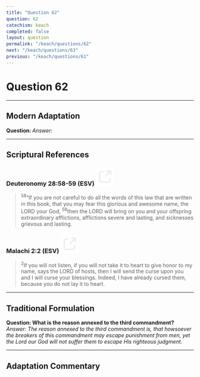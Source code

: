 ```yaml
---
title: "Question 62"
question: 62
catechism: keach
completed: false
layout: question
permalink: "/keach/questions/62"
next: "/keach/questions/63"
previous: "/keach/questions/61"
---
```

# Question 62
---
## Modern Adaptation
<strong>
    Question:
</strong>

<em>
    Answer:
</em>

---
## Scriptural References
### Deuteronomy 28:58-59 (ESV) <a href="https://biblegateway.com/passage/?search=Deuteronomy+28%3A58-59&version=ESV"><img src="/assets/svg/link.svg"/></a>
> <sup>58</sup>“If you are not careful to do all the words of this law that are written in this book, that you may fear this glorious and awesome name, the LORD your God,
> <sup>59</sup>then the LORD will bring on you and your offspring extraordinary afflictions, afflictions severe and lasting, and sicknesses grievous and lasting.

### Malachi 2:2 (ESV) <a href="https://biblegateway.com/passage/?search=Malachi+2%3A2&version=ESV"><img src="/assets/svg/link.svg"/></a>
> <sup>2</sup>If you will not listen, if you will not take it to heart to give honor to my name, says the LORD of hosts, then I will send the curse upon you and I will curse your blessings. Indeed, I have already cursed them, because you do not lay it to heart.

---
## Traditional Formulation
<strong>
    Question: What is the reason annexed to the third commandment?
</strong>

<em>
    Answer: The reason annexed to the third commandment is, that howsoever the breakers of this commandment may escape punishment from men, yet the Lord our God will not suffer them to escape His righteous judgment.
</em>

---
## Adaptation Commentary
